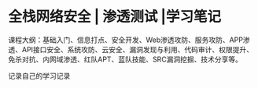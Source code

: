 # 全栈网络安全 | 渗透测试 |学习笔记

课程大纲：基础入门、信息打点、安全开发、Web渗透攻防、服务攻防、APP渗透、API接口安全、系统攻防、云安全、漏洞发现与利用、代码审计、权限提升、免杀对抗、内网域渗透、红队APT、蓝队技能、SRC漏洞挖掘、技术分享等。 



记录自己的学习记录
